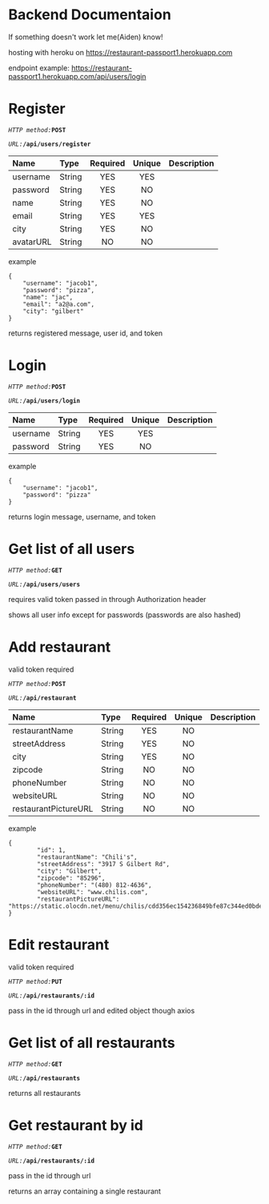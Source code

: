 # Backend Documentaion

If something doesn't work let me(Aiden) know!

hosting with heroku on 
https://restaurant-passport1.herokuapp.com

endpoint example: https://restaurant-passport1.herokuapp.com/api/users/login

<h1>Register</h1>

*`HTTP method:`***`POST`**

*`URL:`***`/api/users/register`**

| Name           | Type   | Required | Unique | Description           |
| :------------- | :----- | :------: | :----: | :-------------------- |
| username       | String |   YES    |  YES   |                       |
| password       | String |   YES    |   NO   |                       |
| name           | String |   YES    |   NO   |                       |
| email          | String |   YES    |  YES   |                       |
| city           | String |   YES    |  NO    |                       |
| avatarURL      | String |   NO     |  NO    |                       |

example
```
{
	"username": "jacob1",
	"password": "pizza",
	"name": "jac",
	"email": "a2@a.com",
	"city": "gilbert"
}
```

returns registered message, user id, and token

<h1>Login</h1>

*`HTTP method:`***`POST`**

*`URL:`***`/api/users/login`**

| Name           | Type   | Required | Unique | Description           |
| :------------- | :----- | :------: | :----: | :-------------------- |
| username       | String |   YES    |  YES   |                       |
| password       | String |   YES    |   NO   |                       |

example
```
{
	"username": "jacob1",
	"password": "pizza"
}
```

returns login message, username, and token

<h1>Get list of all users</h1>

*`HTTP method:`***`GET`**

*`URL:`***`/api/users/users`**

requires valid token passed in through Authorization header

shows all user info except for passwords (passwords are also hashed)

<h1>Add restaurant</h1>

valid token required

*`HTTP method:`***`POST`**

*`URL:`***`/api/restaurant`**

| Name           | Type   | Required | Unique | Description           |
| :------------- | :----- | :------: | :----: | :-------------------- |
| restaurantName | String |   YES    |  NO   |                       |
| streetAddress  | String |   YES    |   NO   |                       |
| city           | String |   YES    |   NO   |                       |
| zipcode        | String |   NO    |  NO   |                       |
| phoneNumber    | String |   NO    |  NO    |                       |
| websiteURL     | String |   NO     |  NO    |                       |
|restaurantPictureURL | String |   NO     |  NO    |                       |

example
```
{
		"id": 1,
		"restaurantName": "Chili's",
		"streetAddress": "3917 S Gilbert Rd",
		"city": "Gilbert",
		"zipcode": "85296",
		"phoneNumber": "(480) 812-4636",
		"websiteURL": "www.chilis.com",
		"restaurantPictureURL": "https://static.olocdn.net/menu/chilis/cdd356ec154236849bfe87c344ed0bde.jpg"
}
```

<h1>Edit restaurant</h1>

valid token required

*`HTTP method:`***`PUT`**

*`URL:`***`/api/restaurants/:id`**

pass in the id through url and edited object though axios


<h1>Get list of all restaurants</h1>

*`HTTP method:`***`GET`**

*`URL:`***`/api/restaurants`**

returns all restaurants

<h1>Get restaurant by id</h1>

*`HTTP method:`***`GET`**

*`URL:`***`/api/restaurants/:id`**

pass in the id through url

returns an array containing a single restaurant


